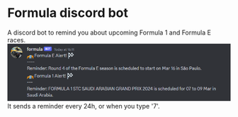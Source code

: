 # Formula discord bot
A discord bot to remind you about upcoming Formula 1 and Formula E races.
![](img.png)
It sends a reminder every 24h, or when you type '7'.